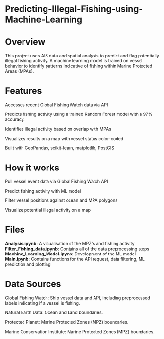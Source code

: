 # Predicting-Illegal-Fishing-using-Machine-Learning

# Overview 
This project uses AIS data and spatial analysis to predict and flag potentially illegal fishing activity. A machine learning model is trained on vessel behavior to identify patterns indicative of fishing within Marine Protected Areas (MPAs).

# Features 

Accesses recent Global Fishing Watch data via API

Predicts fishing activity using a trained Random Forest model with a 97% accuracy. 

Identifies illegal activity based on overlap with MPAs

Visualizes results on a map with vessel status color-coded

Built with GeoPandas, scikit-learn, matplotlib, PostGIS


# How it works 

Pull vessel event data via Global Fishing Watch API

Predict fishing activity with ML model

Filter vessel positions against ocean and MPA polygons

Visualize potential illegal activity on a map

# Files
__Analysis.ipynb__: A visualisation of the MPZ's and fishing activity
__Filter_Fishing_data.ipynb__: Contains all of the data preprocessing steps
__Machine_Learning_Model.ipynb__: Development of the ML model
__Main.ipynb__: Contains functions for the API request, data filtering, ML prediction and plotting 
# Data Sources

Global Fishing Watch: Ship vessel data and API, including preprocessed labels indicating if a vessel is fishing.

Natural Earth Data: Ocean and Land boundaries.

Protected Planet: Marine Protected Zones (MPZ) boundaries.

Marine Conservation Institute: Marine Protected Zones (MPZ) boundaries.
